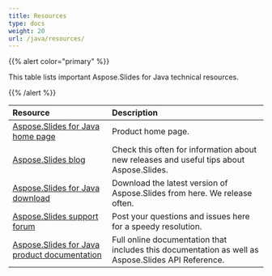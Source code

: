 ```yaml
---
title: Resources
type: docs
weight: 20
url: /java/resources/
---
```


{{% alert color="primary" %}} 

This table lists important Aspose.Slides for Java technical resources. 

{{% /alert %}} 

|**Resource**|**Description**|
| :- | :- |
|[Aspose.Slides for Java home page](https://products.aspose.com/slides/java/)|Product home page.|
|[Aspose.Slides blog](https://blog.aspose.com/category/aspose-products/aspose-slides-product-family/)|Check this often for information about new releases and useful tips about Aspose.Slides.|
|[Aspose.Slides for Java download](http://maven.aspose.com/repository/simple/ext-release-local/com/aspose/aspose-slides/)|Download the latest version of Aspose.Slides from here. We release often.|
|[Aspose.Slides support forum](https://forum.aspose.com/c/slides/11)|Post your questions and issues here for a speedy resolution.|
|[Aspose.Slides for Java product documentation](/slides/java/)|Full online documentation that includes this documentation as well as Aspose.Slides API Reference.|

